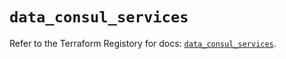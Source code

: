 # `data_consul_services`

Refer to the Terraform Registory for docs: [`data_consul_services`](https://www.terraform.io/docs/providers/consul/d/services).

